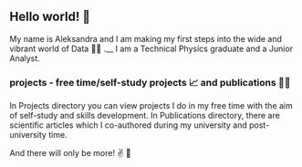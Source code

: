 ## Hello world! :wave:

My name is Aleksandra and I am making my first steps into the wide and vibrant world of Data :climbing_woman: .__
I am a Technical Physics graduate and a Junior Analyst. 

### projects - **free time/self-study projects** :chart_with_upwards_trend: and **publications** :woman_student:

In Projects directory you can view projects I do in my free time with the aim of self-study and skills development. 
In Publications directory, there are scientific articles which I co-authored during my university and post-university time.

And there will only be more! :v: :monocle_face:	
